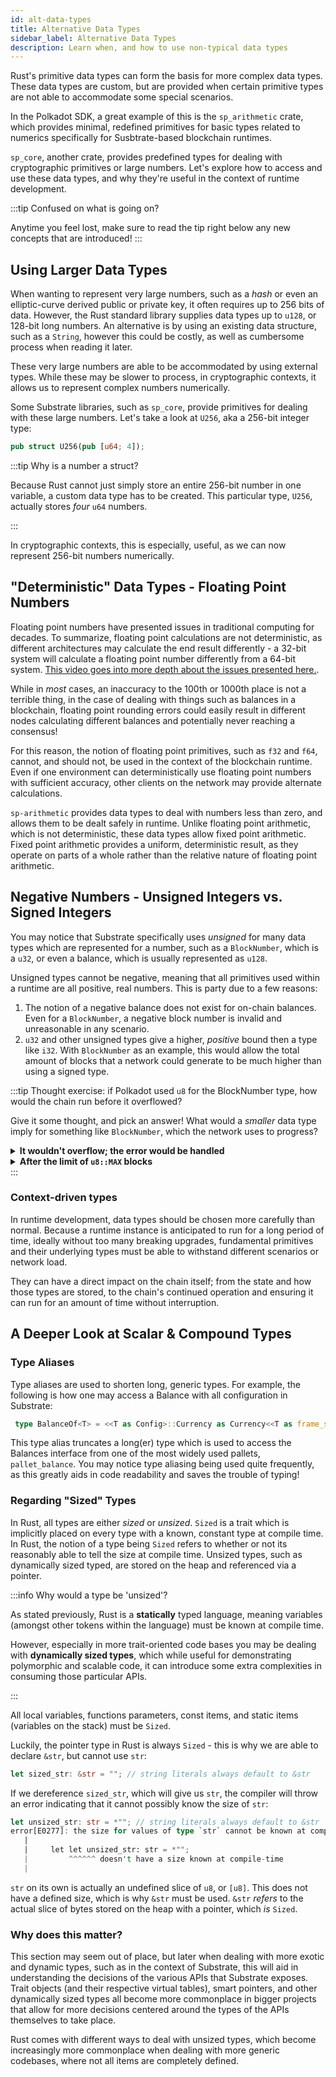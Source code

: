 ```yaml
---
id: alt-data-types
title: Alternative Data Types
sidebar_label: Alternative Data Types
description: Learn when, and how to use non-typical data types
---
```


Rust's primitive data types can form the basis for more complex data types. These data types are
custom, but are provided when certain primitive types are not able to accommodate some special
scenarios.

In the Polkadot SDK, a great example of this is the `sp_arithmetic` crate, which provides minimal,
redefined primitives for basic types related to numerics specifically for Susbtrate-based blockchain runtimes.

`sp_core`, another crate, provides predefined types for dealing with cryptographic primitives or
large numbers. Let's explore how to access and use these data types, and why they're useful in the
context of runtime development.

<!-- prettier-ignore -->
:::tip Confused on what is going on?

Anytime you feel lost, make sure to read the tip right below any new concepts that are introduced!
:::

## Using Larger Data Types

When wanting to represent very large numbers, such as a _hash_ or even an elliptic-curve derived
public or private key, it often requires up to 256 bits of data. However, the Rust standard library
supplies data types up to `u128`, or 128-bit long numbers. An alternative is by using an existing
data structure, such as a `String`, however this could be costly, as well as cumbersome process when
reading it later.

These very large numbers are able to be accommodated by using external types. While these may be
slower to process, in cryptographic contexts, it allows us to represent complex numbers numerically.

Some Substrate libraries, such as `sp_core`, provide primitives for dealing with these large
numbers. Let's take a look at `U256`, aka a 256-bit integer type:

```rust
pub struct U256(pub [u64; 4]);
```

:::tip Why is a number a struct?

Because Rust cannot just simply store an entire 256-bit number in one variable, a custom data type
has to be created. This particular type, `U256`, actually stores _four_ `u64` numbers.

:::

In cryptographic contexts, this is especially, useful, as we can now represent 256-bit numbers
numerically.

## "Deterministic" Data Types - Floating Point Numbers

Floating point numbers have presented issues in traditional computing for decades. To summarize,
floating point calculations are not deterministic, as different architectures may calculate the end
result differently - a 32-bit system will calculate a floating point number differently from a
64-bit system.
[This video goes into more depth about the issues presented here.](https://www.youtube.com/watch?v=PZRI1IfStY0).

While in _most_ cases, an inaccuracy to the 100th or 1000th place is not a terrible thing, in the
case of dealing with things such as balances in a blockchain, floating point rounding errors could
easily result in different nodes calculating different balances and potentially never reaching a consensus!

For this reason, the notion of floating point primitives, such as `f32` and `f64`, cannot, and
should not, be used in the context of the blockchain runtime. Even if one environment can
deterministically use floating point numbers with sufficient accuracy, other clients on the network
may provide alternate calculations.

`sp-arithmetic` provides data types to deal with numbers less than zero, and allows them to be dealt
safely in runtime. Unlike floating point arithmetic, which is not deterministic, these data types
allow fixed point arithmetic. Fixed point arithmetic provides a uniform, deterministic result, as
they operate on parts of a whole rather than the relative nature of floating point arithmetic.

## Negative Numbers - Unsigned Integers vs. Signed Integers

You may notice that Substrate specifically uses _unsigned_ for many data types which are represented
for a number, such as a `BlockNumber`, which is a `u32`, or even a balance, which is usually
represented as `u128`.

Unsigned types cannot be negative, meaning that all primitives used within a runtime are all
positive, real numbers. This is party due to a few reasons:

1. The notion of a negative balance does not exist for on-chain balances. Even for a `BlockNumber`,
   a negative block number is invalid and unreasonable in any scenario.
2. `u32` and other unsigned types give a higher, _positive_ bound then a type like `i32`. With
   `BlockNumber` as an example, this would allow the total amount of blocks that a network could
   generate to be much higher than using a signed type.

:::tip Thought exercise: if Polkadot used `u8` for the BlockNumber type, how would the chain run
before it overflowed?

Give it some thought, and pick an answer! What would a _smaller_ data type imply for something like
`BlockNumber`, which the network uses to progress?

<details class="wrong">
    <summary><b>It wouldn't overflow; the error would be handled</b></summary>
Not quite - integer overflows can happen regardless of whether it is handled or not.  A more serious implication is at play here - if the chain's height is bound by a small number type, then that is effectively the maximum amount of blocks which can be generated.
</details>

<details class="correct">
    <summary><b>After the limit of <code>u8::MAX</code> blocks</b></summary>

Correct!

The limit of a `u8::MAX` would indicate the limit for the blockchain, and thus how many blocks can
be generated.

</details>
:::

### Context-driven types

In runtime development, data types should be chosen more carefully than normal. Because a runtime
instance is anticipated to run for a long period of time, ideally without too many breaking
upgrades, fundamental primitives and their underlying types must be able to withstand different
scenarios or network load.

They can have a direct impact on the chain itself; from the state and how those types are stored, to
the chain's continued operation and ensuring it can run for an amount of time without interruption.

## A Deeper Look at Scalar & Compound Types

### Type Aliases

Type aliases are used to shorten long, generic types. For example, the following is how one may
access a Balance with all configuration in Substrate:

```rust
 type BalanceOf<T> = <<T as Config>::Currency as Currency<<T as frame_system::Config>::AccountId>>::Balance;
```

This type alias truncates a long(er) type which is used to access the Balances interface from one of
the most widely used pallets, `pallet_balance`. You may notice type aliasing being used quite
frequently, as this greatly aids in code readability and saves the trouble of typing!

### Regarding "Sized" Types

In Rust, all types are either _sized_ or _unsized_. `Sized` is a trait which is implicitly placed on
every type with a known, constant type at compile time. In Rust, the notion of a type being `Sized`
refers to whether or not its reasonably able to tell the size at compile time. Unsized types, such
as dynamically sized typed, are stored on the heap and referenced via a pointer.

:::info Why would a type be 'unsized'?

As stated previously, Rust is a **statically** typed language, meaning variables (amongst other
tokens within the language) must be known at compile time.

However, especially in more trait-oriented code bases you may be dealing with **dynamically sized
types**, which while useful for demonstrating polymorphic and scalable code, it can introduce some
extra complexities in consuming those particular APIs.

:::

All local variables, functions parameters, const items, and static items (variables on the stack)
must be `Sized`.

Luckily, the pointer type in Rust is always `Sized` - this is why we are able to declare `&str`, but
cannot use `str`:

```rust
let sized_str: &str = ""; // string literals always default to &str
```

If we dereference `sized_str`, which will give us `str`, the compiler will throw an error indicating
that it cannot possibly know the size of `str`:

```rust
let unsized_str: str = *""; // string literals always default to &str
error[E0277]: the size for values of type `str` cannot be known at compilation time
   |
   |     let let unsized_str: str = *"";
   |         ^^^^^^ doesn't have a size known at compile-time
   |
```

`str` on its own is actually an undefined slice of `u8`, or `[u8]`. This does not have a defined
size, which is why `&str` must be used. `&str` _refers_ to the actual slice of bytes stored on the
heap with a pointer, which _is_ `Sized`.

### Why does this matter?

This section may seem out of place, but later when dealing with more exotic and dynamic types, such
as in the context of Substrate, this will aid in understanding the decisions of the various APIs
that Substrate exposes. Trait objects (and their respective virtual tables), smart pointers, and
other dynamically sized types all become more commonplace in bigger projects that allow for more
decisions centered around the types of the APIs themselves to take place.

Rust comes with different ways to deal with unsized types, which become increasingly more
commonplace when dealing with more generic codebases, where not all items are completely defined.
